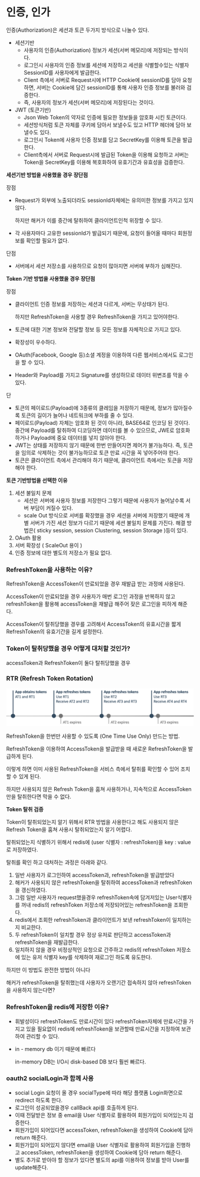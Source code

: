 # 인증, 인가

인증(Authorization)은 세션과 토큰 두가지 방식으로 나눌수 있다.

- 세션기반
    - 사용자의 인증(Authorization) 정보가 세션(서버 메모리)에 저장되는 방식이다.
    - 로그인시 사용자의 인증 정보를 세션에 저장하고 세션을 식별할수있는 식별자 SessionID를 사용자에게 발급한다.
    - Client 측에서 서버로 Request시에 HTTP Cookie에 sessionID를 담아 요청하면, 서버는 Cookie에 담긴 sessionID를 통해 사용자 인증 정보를 불러와 검증한다.
    - 즉, 사용자의 정보가 세션(서버 메모리)에 저장된다는 것이다.
- JWT (토큰기반)
    - Json Web Token의 약자로 인증에 필요한 정보들을 암호화 시킨 토큰이다.
    - 세션방식처럼 토큰 자체를 쿠키에 담아서 보낼수도 있고 HTTP 헤더에 담아 보낼수도 있다.
    - 로그인시 Token에 사용자 인증 정보를 담고 SecretKey를 이용해 토큰을 발급한다.
    - Client측에서 서버로 Request시에 발급된 Token을 이용해 요청하고 서버는 Token을 SecretKey를 이용해 복호화하여 유효기간과 유효성을 검증한다.

**세션기반 방법을 사용했을 경우 장단점**

장점

- Request가 외부에 노출되더라도  sessionId자체에는 유의미한 정보를 가지고 있지 않다.

  하지만 해커가 이를 중간에 탈취하여 클라이언트인척 위장할 수 있다.

- 각 사용자마다 고유한 sessionId가 발급되기 때문에, 요청이 들어올 때마다 회원정보를 확인할 필요가 없다.

단점

- 서버에서 세션 저장소를 사용하므로 요청이 많아지면 서버에 부하가 심해진다.

**Token 기반 방법을 사용했을 경우 장단점**

장점

- 클라이언트 인증 정보를 저장하는 세션과 다르게, 서버는 무상태가 된다.

  하지만 RefreshToken을 사용할 경우 RefreshToken을 가지고 있어야한다.

- 토큰에 대한 기본 정보와 전달할 정보 등 모든 정보를 자체적으로 가지고 있다.
- 확장성이 우수하다.
- OAuth(Facebook, Google 등)소셜 계정을 이용하여 다른 웹서비스에서도 로그인을 할 수 있다.
- Header와 Payload를 가지고 Signature를 생성하므로 데이터 위변조를 막을 수 있다.

단

- 토큰의 페이로드(Payload)에 3종류의 클레임을 저장하기 때문에, 정보가 많아질수록 토큰의 길이가 늘어나 네트워크에 부하를 줄 수 있다.
- 페이로드(Payload) 자체는 암호화 된 것이 아니라, BASE64로 인코딩 된 것이다. 중간에 Payload를 탈취하여 디코딩하면 데이터를 볼 수 있으므로, JWE로 암호화하거나 Payload에 중요 데이터를 넣지 않아야 한다.
- JWT는 상태를 저장하지 않기 때문에 한번 만들어지면 제어가 불가능하다.
  즉, 토큰을 임의로 삭제하는 것이 불가능하므로 토큰 만료 시간을 꼭 넣어주어야 한다.
- 토큰은 클라이언트 측에서 관리해야 하기 때문에, 클라이언트 측에서는 토큰을 저장해야 한다.

**토큰 기반방법을 선택한 이유**

1. 세션 불일치 문제
    - 세션은 서버에 사용자 정보를 저장한다 그렇기 때문에 사용자가 늘어날수록 서버 부담이 커질수 있다.
    - scale Out 방식으로 서버를 확장했을 경우 세션을 서버에 저장했기 때문에 개별 서버가 가진 세션 정보가 다르기 때문에 세션 불일치 문제를 가진다.
      해결 방법은( sticky session, session Clustering, session Storage )등이 있다.
2. OAuth 활용
3. 서버  확장성 ( ScaleOut 용이 )
4. 인증 정보에 대한 별도의 저장소가 필요 없다.

### RefreshToken을 사용하는 이유?

RefreshToken을 AccessToken이 만료되었을 경우 재발급 받는 과정에 사용된다.

AccessToken이 만료되었을 경우 사용자가 매번 로그인 과정을 반복하지 않고 refreshToken을 활용해 accessToken을 재발급 해주어 잦은 로그인을 피하게 해준다.

AccessToken이 탈취당했을 경우를 고려해서 AccessToken의 유효시간을 짧게 RefreshToken의 유효기간을 길게 설정한다.

### Token이 탈취당했을 경우 어떻게 대처할 것인가?

accessToken과 RefreshToken이 둘다 탈취당했을 경우

### RTR (Refresh Token Rotation)

![img_2.png](image%2Fimg_2.png)

RefreshToken을 한번만 사용할 수 있도록 (One Time Use Only) 만드는 방법.

RefreshToken을 이용하여 AccessToken을 발급받을 때 새로운 RefreshToken을 발급하게 된다.

이렇게 하면 이미 사용된 RefreshToken을 서비스 측에서 탈취를 확인할 수 있어 조치할 수 있게 된다.

하지만 사용되지 않은 Refresh Token을 훔쳐 사용하거나,  지속적으로 AccessToken만을 탈취한다면 막을 수 없다.

**Token 탈취 검증**

Token이 탈취되었는지 알기 위해서 RTR 방법을 사용한다고 해도 사용되지 않은 Refresh Token을 훔쳐 사용시 탈취되었는지 알기 어렵다.

탈취되었는지 식별하기 위해서 redis에 (user 식별자 : refreshToken)을 key : value 로 저장하였다.

탈취를 확인 하고 대처하는 과정은 아래와 같다.

1. 일반 사용자가 로그인하여 accessToken과, refreshToken을 발급받았다
2. 해커가 사용되지 않은 refreshToken을 탈취하여 accessToken과 refreshToken을 갱신하였다.
3. 그럼 일반 사용자가 request했을경우 refreshToken속에 담겨저있는 User식별자를 꺼내  redis의 refreshToken 저장소에 저장되어있는 refreshToken을 조회한다.
4. redis에서 조회한 refreshToken과 클라이언트가 보낸 refreshToken이 일치하는지 비교한다.
5. 두 refreshToken이 일치할 경우 정상 유저로 판단하고 accessToken과 refreshToken을 재발급한다.
6. 일치하지 않을 경우 비정상적인 요청으로 간주하고 redis의 refreshToken 저장소에 있는 유저 식별자 key를 삭제하여 재로그인 하도록 유도한다.

하지만 이 방법도 완전한 방법이 아니다

해커가 refreshToken을 탈취했는데 사용자가 오랜기간 접속하지 않아 refreshToken을 사용하지 않는다면?

### RefreshToken을 redis에 저장한 이유?

- 휘발성이다
  refreshToken도 만료시간이 있다 refreshToken자체에 만료시간을 가지고 있을 필요없이
  redis에 refreshToken을 보관할때 만료시간을 지정하여 보관하여 관리할 수 있다.
- in - memory db 이기 때문에 빠르다

  in-memory DB는 I/O시 disk-based DB 보다 훨씬 빠르다.


### oauth2 socialLogin과 함께 사용

- social Login 요청이 올 경우 socialType에 따라 해당 플랫폼 Login화면으로 redirect 하도록 한다.
- 로그인이 성공되었을경우 callBack api를 호출하게 된다.
- 이때 전달받은 정보 중 email을 User 식별자로 활용하여 회원가입이 되어있는지 검증한다.
- 회원가입이 되어있다면 accessToken, refreshToken을 생성하여 Cookie에 담아 return 해준다.
- 회원가입이 되어있지 않다면 email을 User 식별자로 활용하여 회원가입을 진행하고
  accessToken, refreshToken을 생성하여 Cookie에 담아 return 해준다.
- 별도 추가로 받아야 할 정보가 있다면 별도의 api를 이용하여 정보를 받아 User를 update해준다.